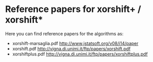 # Reference papers for xorshift+ / xorshift*

Here you can find reference papers for the algorithms as:

* xorshift-marsaglia.pdf <http://www.jstatsoft.org/v08/i14/paper>
* xorshift.pdf <http://vigna.di.unimi.it/ftp/papers/xorshift.pdf>
* xorshiftplus.pdf <http://vigna.di.unimi.it/ftp/papers/xorshiftplus.pdf>
